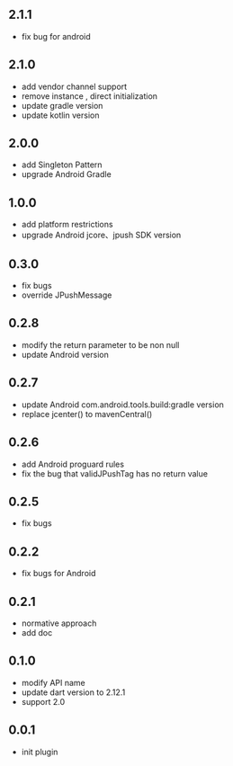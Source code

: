 ## 2.1.1
 * fix bug for android
## 2.1.0
 * add vendor channel support 
 * remove instance , direct initialization
 * update gradle version
 * update kotlin version
## 2.0.0
 * add Singleton Pattern
 * upgrade Android Gradle
## 1.0.0
 * add platform restrictions
 * upgrade Android jcore、jpush SDK version
## 0.3.0
 * fix bugs
 * override JPushMessage
## 0.2.8
 * modify the return parameter to be non null
 * update Android version
## 0.2.7
 * update Android com.android.tools.build:gradle version
 * replace jcenter() to mavenCentral()
## 0.2.6
 * add Android proguard rules
 * fix the bug that validJPushTag has no return value
## 0.2.5
 * fix bugs 
## 0.2.2
 * fix bugs for Android
## 0.2.1
 * normative approach
 * add doc
## 0.1.0
 * modify API name
 * update dart version to 2.12.1
 * support 2.0
## 0.0.1
 * init plugin
